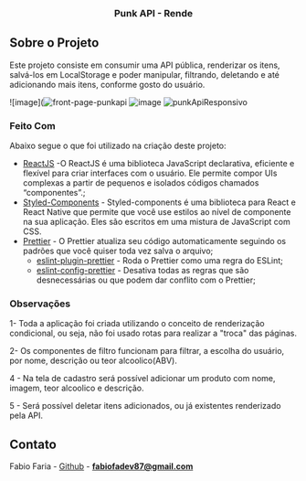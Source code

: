 <!--
*** Obrigado por estar vendo o nosso README. Se você tiver alguma sugestão
*** que possa melhorá-lo ainda mais dê um fork no repositório e crie uma Pull
*** Request ou abra uma Issue com a tag "sugestão".
*** Obrigado novamente! Agora vamos rodar esse projeto incrível :D
-->

<!-- PROJECT SHIELDS -->

<!-- PROJECT LOGO -->
<br />
<p align="center">

  <h3 align="center">Punk API - Rende</h3>
</p>

## Sobre o Projeto

Este projeto consiste em consumir uma API pública, renderizar os itens, salvá-los em LocalStorage e poder manipular, filtrando, deletando e até adicionando mais itens, conforme gosto do usuário.

![image](![front-page-punkapi](https://user-images.githubusercontent.com/64399840/136470741-ae71f62a-f272-4b60-b13b-524ff7bc319a.png)
![image](![cadastro-punk-api](https://user-images.githubusercontent.com/64399840/136470903-482a20df-2804-42ae-bd72-ea3f60939816.png)
)
![punkApiResponsivo](![responsive-punk-api](https://user-images.githubusercontent.com/64399840/136470821-dcc25887-a3c9-4b7c-90d6-fc0840363520.png)
)



### Feito Com

Abaixo segue o que foi utilizado na criação deste projeto:

- [ReactJS](https://pt-br.reactjs.org/) -O ReactJS é uma biblioteca JavaScript declarativa, eficiente e flexível para criar interfaces com o usuário. Ele permite compor UIs complexas a partir de pequenos e isolados códigos chamados “componentes”.;
- [Styled-Components](https://styled-components.com/) - Styled-components é uma biblioteca para React e React Native que permite que você use estilos ao nível de componente na sua aplicação. Eles são escritos em uma mistura de JavaScript com CSS.
- [Prettier](https://prettier.io/) - O Prettier atualiza seu código automaticamente seguindo os padrões que você quiser toda vez salva o arquivo;
  - [eslint-plugin-prettier](https://github.com/prettier/eslint-plugin-prettier) - Roda o Prettier como uma regra do ESLint;
  - [eslint-config-prettier](https://github.com/prettier/eslint-config-prettier) - Desativa todas as regras que são desnecessárias ou que podem dar conflito com o Prettier;


### Observações

1- Toda a aplicação foi criada utilizando o conceito de renderização condicional, ou seja, não foi usado rotas para realizar a "troca" das páginas.

2- Os componentes de filtro funcionam para filtrar, a escolha do usuário, por nome, descrição ou teor alcoolico(ABV).

4 - Na tela de cadastro será possível adicionar um produto com nome, imagem, teor alcoolico e descrição.

5 - Será possível deletar itens adicionados, ou já existentes renderizado pela API.



<!-- CONTACT -->

## Contato

Fabio Faria - [Github](https://github.com/fabiofa87) - **fabiofadev87@gmail.com**
